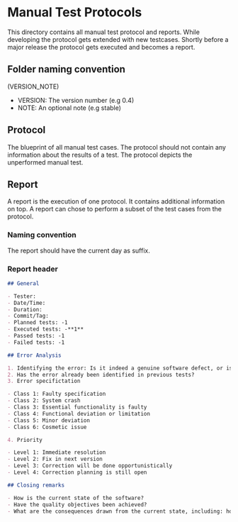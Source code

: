 # Manual Test Protocols

This directory contains all manual test protocol and reports.
While developing the protocol gets extended with new testcases.
Shortly before a major release the protocol gets executed and becomes a report.

## Folder naming convention

(VERSION_NOTE)

- VERSION: The version number (e.g 0.4)
- NOTE: An optional note (e.g stable)

## Protocol

The blueprint of all manual test cases.
The protocol should not contain any information about the results of a test.
The protocol depicts the unperformed manual test.

## Report

A report is the execution of one protocol.
It contains additional information on top.
A report can chose to perform a subset of the test cases from the protocol.

### Naming convention

The report should have the current day as suffix.

### Report header

```md
## General

- Tester:
- Date/Time:
- Duration:
- Commit/Tag:
- Planned tests: -1
- Executed tests: -**1**
- Passed tests: -1
- Failed tests: -1

## Error Analysis

1. Identifying the error: Is it indeed a genuine software defect, or is it a faulty test case, incorrect test execution, etc.?
2. Has the error already been identified in previous tests?
3. Error specifictation

- Class 1: Faulty specification
- Class 2: System crash
- Class 3: Essential functionality is faulty
- Class 4: Functional deviation or limitation
- Class 5: Minor deviation
- Class 6: Cosmetic issue

4. Priority

- Level 1: Immediate resolution
- Level 2: Fix in next version
- Level 3: Correction will be done opportunistically
- Level 4: Correction planning is still open

## Closing remarks

- How is the current state of the software?
- Have the quality objectives been achieved?
- What are the consequences drawn from the current state, including: how can future errors be avoided, how can the development process be improved?
```
